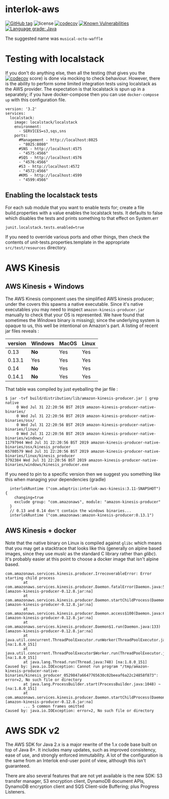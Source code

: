 # interlok-aws
[![GitHub tag](https://img.shields.io/github/tag/adaptris/interlok-aws.svg)](https://github.com/adaptris/interlok-aws/tags) ![license](https://img.shields.io/github/license/adaptris/interlok-aws.svg) [![codecov](https://codecov.io/gh/adaptris/interlok-aws/branch/develop/graph/badge.svg)](https://codecov.io/gh/adaptris/interlok-aws) [![Known Vulnerabilities](https://snyk.io/test/github/adaptris/interlok-aws/badge.svg?targetFile=interlok-aws-sqs%2Fbuild.gradle)](https://snyk.io/test/github/adaptris/interlok-aws?targetFile=interlok-aws-sqs%2Fbuild.gradle) [![Language grade: Java](https://img.shields.io/lgtm/grade/java/g/adaptris/interlok-aws.svg?logo=lgtm&logoWidth=18)](https://lgtm.com/projects/g/adaptris/interlok-aws/context:java)

The suggested name was `musical-octo-waffle`

# Testing with localstack

If you don't do anything else, then all the testing (that gives you the [![codecov](https://codecov.io/gh/adaptris/interlok-aws/branch/develop/graph/badge.svg)](https://codecov.io/gh/adaptris/interlok-aws) score) is done via mocking to check behaviour. However, there is the ability to perform some limited integration tests using localstack as the AWS provider. The expectation is that localstack is spun up in a separately; if you have docker-compose then you can use `docker-compose up` with this configuration file.

```
version: '3.2'
services:
  localstack:
    image: localstack/localstack
    environment:
      - SERVICES=s3,sqs,sns
    ports:
      #Management - http://localhost:8025
      - "8025:8080"
      #SNS - http://localhost:4575
      - "4575:4566"
      #SQS - http://localhost:4576
      - "4576:4566"
      #S3 - http://localhost:4572
      - "4572:4566"
      #KMS - http://localhost:4599
      - "4599:4566"
```

## Enabling the localstack tests

For each sub module that you want to enable tests for; create a file build.properties with a value enables the localstack tests. It defaults to false which disables the tests and prints something to that effect on System.err

```
junit.localstack.tests.enabled=true
```

If you need to override various ports and other things, then check the contents of unit-tests.properties.template in the appropriate `src/test/resources` directory.

# AWS Kinesis

## AWS Kinesis + Windows

The AWS Kinesis component uses the simplified AWS kinesis producer; under the covers this spawns a native executable. Since it's native executables you may need to inspect `amazon-kinesis-producer.jar` manually to check that your OS is represented. We have found that sometimes the _Windows_ binary is missing); since the underlying system is opaque to us, this well be intentional on Amazon's part. A listing of recent jar files reveals :

version | Windows | MacOS | Linux |
-------|------------| ------| -----|
0.13 | __No__ | Yes | Yes |
0.13.1| Yes | Yes | Yes |
0.14|  __No__ | Yes | Yes |
0.14.1| __No__ | Yes | Yes |

That table was compiled by just eyeballing the jar file :

```
$ jar -tvf build/distribution/lib/amazon-kinesis-producer.jar | grep native
     0 Wed Jul 31 22:20:56 BST 2019 amazon-kinesis-producer-native-binaries/
     0 Wed Jul 31 22:20:56 BST 2019 amazon-kinesis-producer-native-binaries/osx/
     0 Wed Jul 31 22:20:56 BST 2019 amazon-kinesis-producer-native-binaries/linux/
     0 Wed Jul 31 22:20:56 BST 2019 amazon-kinesis-producer-native-binaries/windows/
11797944 Wed Jul 31 22:20:56 BST 2019 amazon-kinesis-producer-native-binaries/osx/kinesis_producer
65780579 Wed Jul 31 22:20:56 BST 2019 amazon-kinesis-producer-native-binaries/linux/kinesis_producer
3792384 Wed Jul 31 22:20:56 BST 2019 amazon-kinesis-producer-native-binaries/windows/kinesis_producer.exe
```

If you need to pin to a specific version then we suggest you something like this when managing your dependencies (gradle)

```
  interlokRuntime ("com.adaptris:interlok-aws-kinesis:3.11-SNAPSHOT") {
    changing=true
    exclude group: "com.amazonaws", module: "amazon-kinesis-producer"
  }
  // 0.13 and 0.14 don't contain the windows binaries...
  interlokRuntime ("com.amazonaws:amazon-kinesis-producer:0.13.1")
```

## AWS Kinesis + docker

Note that the native binary on Linux is compiled against `glibc` which means that you may get a stacktrace that looks like this (generally on alpine based images, since they use _muslc_ as the standard C library rather than _glibc_). It's probably easier at this point to choose a docker image that isn't alpine based.

```
com.amazonaws.services.kinesis.producer.IrrecoverableError: Error starting child process
        at com.amazonaws.services.kinesis.producer.Daemon.fatalError(Daemon.java:525) [amazon-kinesis-producer-0.12.8.jar:na]
        at com.amazonaws.services.kinesis.producer.Daemon.startChildProcess(Daemon.java:456) [amazon-kinesis-producer-0.12.8.jar:na]
        at com.amazonaws.services.kinesis.producer.Daemon.access$100(Daemon.java:63) [amazon-kinesis-producer-0.12.8.jar:na]
        at com.amazonaws.services.kinesis.producer.Daemon$1.run(Daemon.java:133) [amazon-kinesis-producer-0.12.8.jar:na]
        at java.util.concurrent.ThreadPoolExecutor.runWorker(ThreadPoolExecutor.java:1149) [na:1.8.0_151]
        at java.util.concurrent.ThreadPoolExecutor$Worker.run(ThreadPoolExecutor.java:624) [na:1.8.0_151]
        at java.lang.Thread.run(Thread.java:748) [na:1.8.0_151]
Caused by: java.io.IOException: Cannot run program "/tmp/amazon-kinesis-producer-native-binaries/kinesis_producer_0529847a6647765630c02beeaf6a22c24858f873": error=2, No such file or directory
        at java.lang.ProcessBuilder.start(ProcessBuilder.java:1048) ~[na:1.8.0_151]
        at com.amazonaws.services.kinesis.producer.Daemon.startChildProcess(Daemon.java:454) [amazon-kinesis-producer-0.12.8.jar:na]
        ... 5 common frames omitted
Caused by: java.io.IOException: error=2, No such file or directory
```

# AWS SDK v2

The AWS SDK for Java 2.x is a major rewrite of the 1.x code base built
on top of Java 8+. It includes many updates, such as improved
consistency, ease of use, and strongly enforced immutability. A lot of
the configuration is the same from an Interlok end-user point of view,
although this isn't guaranteed.

There are also several features that are not yet available is the new
SDK: S3 transfer manager, S3 encryption client, DynamoDB document APIs,
DynamoDB encryption client and SQS Client-side Buffering; plus Progress
Listeners.
